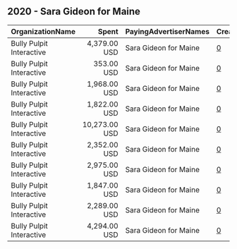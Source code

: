 ## 2020 - Sara Gideon for Maine 
|OrganizationName|Spent|PayingAdvertiserNames|CreativeUrls|Impressions|Genders|AgeBrackets|CountryCodes|BillingAddresses|CandidateBallotInformation|
|:---|---:|:---|:---|---:|:---|:---|:---|:---|:---|
|Bully Pulpit Interactive|4,379.00 USD|Sara Gideon for Maine|[0](https://www.snap.com/political-ads/asset/a952cc326dca2498d72cdc53325f7d399d077ce522388b0d3bf5978cca163572?mediaType=mp4)|590,722||18+|united states|"1445 New York Ave NW,Washington,20005,US"|Sara Gideon|
|Bully Pulpit Interactive|353.00 USD|Sara Gideon for Maine|[0](https://www.snap.com/political-ads/asset/7195fdc019ae5d2b9a9bf947a9a6e094d28190da82079c5a52841cae1548b3ed?mediaType=mp4)|55,571||18+|united states|"1445 New York Ave NW,Washington,20005,US"|Sara Gideon|
|Bully Pulpit Interactive|1,968.00 USD|Sara Gideon for Maine|[0](https://www.snap.com/political-ads/asset/415578e2d1f2673666da26dba794f73d581703eb5fd6bc5a6f84a8351e14b3c0?mediaType=mp4)|291,557||18+|united states|"1445 New York Ave NW,Washington,20005,US"|Sara Gideon|
|Bully Pulpit Interactive|1,822.00 USD|Sara Gideon for Maine|[0](https://www.snap.com/political-ads/asset/b641d4c24e8984334f7526d251a987cb3754407c8120b893541e260be38e4bfb?mediaType=mp4)|239,406||18+|united states|"1445 New York Ave NW,Washington,20005,US"|Sara Gideon|
|Bully Pulpit Interactive|10,273.00 USD|Sara Gideon for Maine|[0](https://www.snap.com/political-ads/asset/195df6293850817bd7b720d56b03ab99449ed6489720f748eb056623e2a6ffd2?mediaType=mp4)|1,358,453||18+|united states|"1445 New York Ave NW,Washington,20005,US"|Sara Gideon|
|Bully Pulpit Interactive|2,352.00 USD|Sara Gideon for Maine|[0](https://www.snap.com/political-ads/asset/597342f8fe43b0bf3ff137e2729751b993812ee0b7dbf0999a2b7ef2c4409353?mediaType=mp4)|330,816||18+|united states|"1445 New York Ave NW,Washington,20005,US"|Sara Gideon|
|Bully Pulpit Interactive|2,975.00 USD|Sara Gideon for Maine|[0](https://www.snap.com/political-ads/asset/feca4700c44997006d6ec6f9329fed69f151c565b2170305db20c6598d88ba7f?mediaType=mp4)|402,831||18+|united states|"1445 New York Ave NW,Washington,20005,US"|Sara Gideon|
|Bully Pulpit Interactive|1,847.00 USD|Sara Gideon for Maine|[0](https://www.snap.com/political-ads/asset/25270f312beddaa71b37d2a1269299fa5e11d9a8e0ecf22943363586ecef2a9d?mediaType=mp4)|240,521||18+|united states|"1445 New York Ave NW,Washington,20005,US"|Sara Gideon|
|Bully Pulpit Interactive|2,289.00 USD|Sara Gideon for Maine|[0](https://www.snap.com/political-ads/asset/7156cf819664bd7e81acc0937c772b79d13de4718aeb2058f9e429c648b783ef?mediaType=mp4)|342,241||18+|united states|"1445 New York Ave NW,Washington,20005,US"|Sara Gideon|
|Bully Pulpit Interactive|4,294.00 USD|Sara Gideon for Maine|[0](https://www.snap.com/political-ads/asset/c340123121a91019ac0aeffc99ea3d7fd6ccefedd6ac35a4fc84efb95272559e?mediaType=mp4)|600,546||18+|united states|"1445 New York Ave NW,Washington,20005,US"|Sara Gideon|
